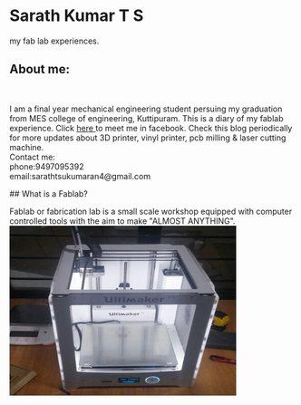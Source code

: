 # Sarath Kumar T S
my fab lab experiences.
<br>
## About me:
<br>
<p>
I am a final year mechanical engineering student persuing my graduation from MES college of engineering, Kuttipuram.
This is a diary of my fablab experience. Click <a href="https://www.facebook.com/sarath.roddick"> here </a> to meet me in facebook.
Check this blog periodically for more updates about 3D printer, vinyl printer, pcb milling & laser cutting machine.<br> Contact me:<br> phone:9497095392<br>email:sarathtsukumaran4@gmail.com
  <br> </p>
## What is a Fablab?
<p>Fablab or fabrication lab is a small scale workshop equipped with computer controlled tools with the aim to make "ALMOST ANYTHING".
<img src="photo_2017-08-03_19-44-53.jpg" alt="aaha" height="300" width="400">
